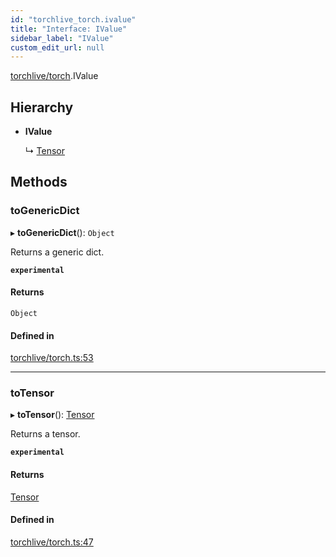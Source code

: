 ```yaml
---
id: "torchlive_torch.ivalue"
title: "Interface: IValue"
sidebar_label: "IValue"
custom_edit_url: null
---
```


[torchlive/torch](../modules/torchlive_torch.md).IValue

## Hierarchy

- **IValue**

  ↳ [Tensor](torchlive_torch.tensor.md)

## Methods

### toGenericDict

▸ **toGenericDict**(): `Object`

Returns a generic dict.

**`experimental`**

#### Returns

`Object`

#### Defined in

[torchlive/torch.ts:53](https://github.com/pytorch/live/blob/0d3e16a/react-native-pytorch-core/src/torchlive/torch.ts#L53)

___

### toTensor

▸ **toTensor**(): [Tensor](torchlive_torch.tensor.md)

Returns a tensor.

**`experimental`**

#### Returns

[Tensor](torchlive_torch.tensor.md)

#### Defined in

[torchlive/torch.ts:47](https://github.com/pytorch/live/blob/0d3e16a/react-native-pytorch-core/src/torchlive/torch.ts#L47)
